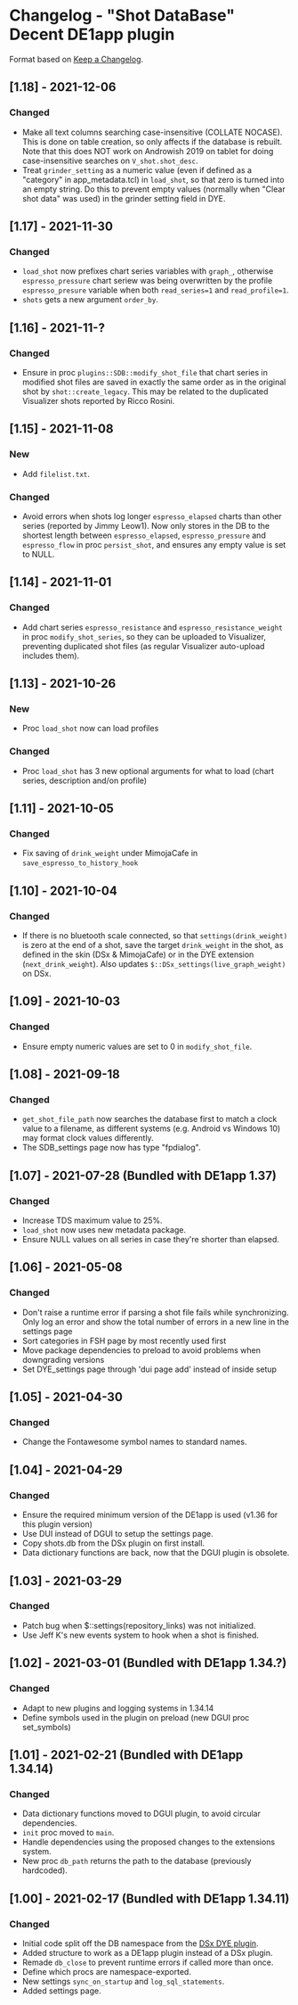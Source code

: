 # Changelog - "Shot DataBase" Decent DE1app plugin

Format based on [Keep a Changelog](https://keepachangelog.com/en/1.0.0/).

## [1.18] - 2021-12-06

### Changed
- Make all text columns searching case-insensitive (COLLATE NOCASE). This is done on table creation, so only affects if the database is rebuilt. Note that this does NOT work on Androwish 2019 on tablet for doing case-insensitive searches on `V_shot.shot_desc`.
- Treat `grinder_setting` as a numeric value (even if defined as a "category" in app_metadata.tcl) in `load_shot`, so that zero is turned into an empty string. Do this to prevent empty values (normally when "Clear shot data" was used) in the grinder setting field in DYE.

## [1.17] - 2021-11-30

### Changed
- `load_shot` now prefixes chart series variables with `graph_`, otherwise `espresso_pressure` chart seriew was being overwritten by the profile `espresso_presure` variable when both `read_series=1` and `read_profile=1`.
- `shots` gets a new argument `order_by`.

## [1.16] - 2021-11-?

### Changed
- Ensure in proc `plugins::SDB::modify_shot_file` that chart series in modified shot files are saved in exactly the same order as in the original shot by `shot::create_legacy`. This may be related to the duplicated Visualizer shots reported by Ricco Rosini.

## [1.15] - 2021-11-08

### New
- Add `filelist.txt`.

### Changed
- Avoid errors when shots log longer `espresso_elapsed` charts than other series (reported by Jimmy Leow1). Now only stores in the DB to the shortest length between `espresso_elapsed`, `espresso_pressure` and `espresso_flow` in proc `persist_shot`, and ensures any empty value is set to NULL.

## [1.14] - 2021-11-01

### Changed
- Add chart series `espresso_resistance` and `espresso_resistance_weight` in proc `modify_shot_series`, so they can be uploaded to Visualizer, preventing duplicated shot files (as regular Visualizer auto-upload includes them).

## [1.13] - 2021-10-26

### New
- Proc `load_shot` now can load profiles

### Changed
- Proc `load_shot` has 3 new optional arguments for what to load (chart series, description and/on profile)

## [1.11] - 2021-10-05

### Changed
- Fix saving of `drink_weight` under MimojaCafe in `save_espresso_to_history_hook`

## [1.10] - 2021-10-04

### Changed
- If there is no bluetooth scale connected, so that `settings(drink_weight)` is zero at the end of a shot, save the
target `drink_weight` in the shot, as defined in the skin (DSx & MimojaCafe) or in the DYE extension (`next_drink_weight`). Also updates `$::DSx_settings(live_graph_weight)` on DSx.

## [1.09] - 2021-10-03

### Changed
- Ensure empty numeric values are set to 0 in `modify_shot_file`.

## [1.08] - 2021-09-18

### Changed
- `get_shot_file_path` now searches the database first to match a clock value to a filename, as different
systems (e.g. Android vs Windows 10) may format clock values differently.
- The SDB_settings page now has type "fpdialog".

## [1.07] - 2021-07-28 (Bundled with DE1app 1.37)

### Changed
- Increase TDS maximum value to 25%.
- `load_shot` now uses new metadata package.
- Ensure NULL values on all series in case they're shorter than elapsed.

## [1.06] - 2021-05-08

### Changed
- Don't raise a runtime error if parsing a shot file fails while synchronizing. Only log an error and show the total number of errors in a new line in the settings page
- Sort categories in FSH page by most recently used first
- Move package dependencies to preload to avoid problems when downgrading versions
- Set DYE_settings page through 'dui page add' instead of inside setup


## [1.05] - 2021-04-30

### Changed
- Change the Fontawesome symbol names to standard names.

## [1.04] - 2021-04-29

### Changed 
- Ensure the required minimum version of the DE1app is used (v1.36 for this plugin version)
- Use DUI instead of DGUI to setup the settings page.
- Copy shots.db from the DSx plugin on first install.
- Data dictionary functions are back, now that the DGUI plugin is obsolete.

## [1.03] - 2021-03-29

### Changed 
- Patch bug when $::settings(repository_links) was not initialized.
- Use Jeff K's new events system to hook when a shot is finished.

## [1.02] - 2021-03-01 (Bundled with DE1app 1.34.?)

### Changed 
- Adapt to new plugins and logging systems in 1.34.14
- Define symbols used in the plugin on preload (new DGUI proc set_symbols)

## [1.01] - 2021-02-21 (Bundled with DE1app 1.34.14)

### Changed
- Data dictionary functions moved to DGUI plugin, to avoid circular dependencies.
- `init` proc moved to `main`.
- Handle dependencies using the proposed changes to the extensions system.
- New proc `db_path` returns the path to the database (previously hardcoded).

## [1.00] - 2021-02-17 (Bundled with DE1app 1.34.11)

### Changed
- Initial code split off the DB namespace from the [DSx DYE plugin](https://github.com/ebengoechea/dye_de1app_dsx_plugin/blob/main/changelog.md).
- Added structure to work as a DE1app plugin instead of a DSx plugin.
- Remade `db_close` to prevent runtime errors if called more than once.
- Define which procs are namespace-exported.
- New settings `sync_on_startup` and `log_sql_statements`.
- Added settings page.